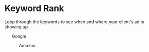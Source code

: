 # Keyword Rank

Loop through the keywords to see when and where your client's ad is showing up
<ol> Google
<ol> Amazon
